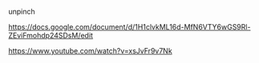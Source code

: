 
unpinch


https://docs.google.com/document/d/1H1clvkML16d-MfN6VTY6wGS9Rl-ZEviFmohdp24SDsM/edit

https://www.youtube.com/watch?v=xsJvFr9v7Nk
